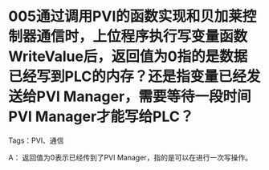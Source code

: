 # 005通过调用PVI的函数实现和贝加莱控制器通信时，上位程序执行写变量函数WriteValue后，返回值为0指的是数据已经写到PLC的内存？还是指变量已经发送给PVI Manager，需要等待一段时间PVI Manager才能写给PLC？
Tags：PVI、通信

A： 
返回值为0表示已经传到了PVI Manager，指的是可以在进行一次写操作。